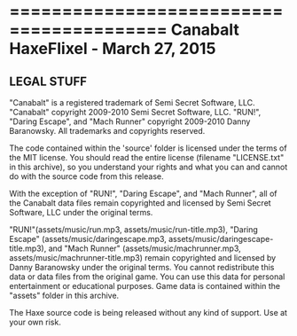 
=========================================
Canabalt HaxeFlixel - March 27, 2015
=========================================

LEGAL STUFF
-----------

"Canabalt" is a registered trademark of Semi Secret Software,
LLC. "Canabalt" copyright 2009-2010 Semi Secret Software, LLC. "RUN!",
"Daring Escape", and "Mach Runner" copyright 2009-2010 Danny
Baranowsky.  All trademarks and copyrights reserved.

The code contained within the 'source' folder is licensed under
the terms of the MIT license. You should read the entire license
(filename "LICENSE.txt" in this archive), so you understand your rights
and what you can and cannot do with the source code from this release.

With the exception of "RUN!", "Daring Escape", and "Mach Runner", all
of the Canabalt data files remain copyrighted and licensed by Semi
Secret Software, LLC under the original terms.  

"RUN!"(assets/music/run.mp3, assets/music/run-title.mp3), "Daring Escape"
(assets/music/daringescape.mp3, assets/music/daringescape-title.mp3), and
"Mach Runner" (assets/music/machrunner.mp3,
assets/music/machrunner-title.mp3) remain copyrighted and licensed by
Danny Baranowsky under the original terms. 
You cannot redistribute this data or data files from the original game. You
can use this data for personal entertainment or educational
purposes. Game data is contained within the "assets" folder in this
archive.

The Haxe source code is being released without any kind of support. 
Use at your own risk.